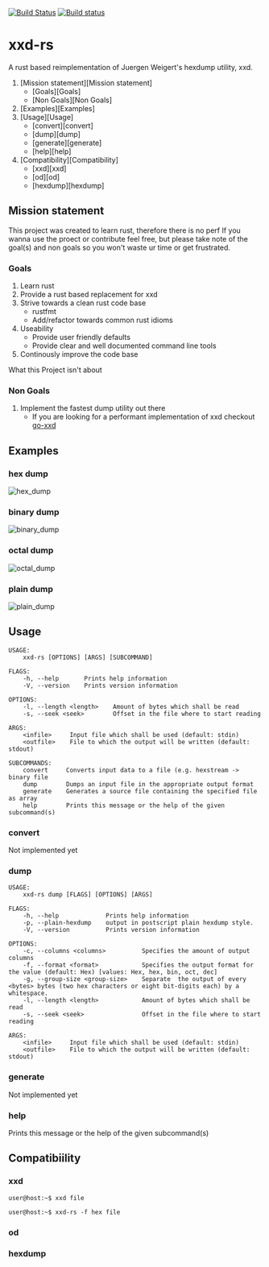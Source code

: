 [![Build Status](https://travis-ci.org/Nicoretti/xxd-rs.svg?branch=master)](https://travis-ci.org/Nicoretti/xxd-rs)
[![Build status](https://ci.appveyor.com/api/projects/status/nki2w285pjq73jhk/branch/master?svg=true)](https://ci.appveyor.com/project/Nicoretti/xxd-rs/branch/master)

# xxd-rs
A rust based reimplementation of Juergen Weigert's hexdump utility, xxd.

1. [Mission statement][Mission statement]
    - [Goals][Goals]
    - [Non Goals][Non Goals]
2. [Examples][Examples]
3. [Usage][Usage]
    - [convert][convert]
    - [dump][dump]
    - [generate][generate]
    - [help][help]
4. [Compatibility][Compatibility]
    - [xxd][xxd]
    - [od][od]
    - [hexdump][hexdump]

## Mission statement
This project was created to learn rust, therefore there is no perf
If you wanna use the proect or contribute feel free, but please take note
of the goal(s) and non goals so you won't waste ur time or get frustrated.

### Goals
1. Learn rust
2. Provide a rust based replacement for xxd
3. Strive towards a clean rust code base
    - rustfmt
    - Add/refactor towards common rust idioms
4. Useability
    - Provide user friendly defaults
    - Provide clear and well documented command line tools
5. Continously improve the code base

What this Project isn't about

### Non Goals
1. Implement the fastest dump utility out there
    - If you are looking for a performant implementation of xxd
      checkout [go-xxd](https://github.com/felixge/go-xxd)

## Examples
### hex dump
![hex_dump](resources/screen_shot_hex_dump.png)

### binary dump
![binary_dump](resources/screen_shot_binary_dump.png)

### octal dump
![octal_dump](resources/screen_shot_octal_dump.png)

### plain dump
![plain_dump](resources/screen_shot_plain_dump.png)

## Usage
```
USAGE:
    xxd-rs [OPTIONS] [ARGS] [SUBCOMMAND]

FLAGS:
    -h, --help       Prints help information
    -V, --version    Prints version information

OPTIONS:
    -l, --length <length>    Amount of bytes which shall be read
    -s, --seek <seek>        Offset in the file where to start reading

ARGS:
    <infile>     Input file which shall be used (default: stdin)
    <outfile>    File to which the output will be written (default: stdout)

SUBCOMMANDS:
    convert     Converts input data to a file (e.g. hexstream -> binary file
    dump        Dumps an input file in the appropriate output format
    generate    Generates a source file containing the specified file as array
    help        Prints this message or the help of the given subcommand(s)
```
### convert
Not implemented yet

### dump
```
USAGE:
    xxd-rs dump [FLAGS] [OPTIONS] [ARGS]

FLAGS:
    -h, --help             Prints help information
    -p, --plain-hexdump    output in postscript plain hexdump style.
    -V, --version          Prints version information

OPTIONS:
    -c, --columns <columns>          Specifies the amount of output columns
    -f, --format <format>            Specifies the output format for the value (default: Hex) [values: Hex, hex, bin, oct, dec]
    -g, --group-size <group-size>    Separate  the output of every <bytes> bytes (two hex characters or eight bit-digits each) by a whitespace.
    -l, --length <length>            Amount of bytes which shall be read
    -s, --seek <seek>                Offset in the file where to start reading

ARGS:
    <infile>     Input file which shall be used (default: stdin)
    <outfile>    File to which the output will be written (default: stdout)
```
### generate
Not implemented yet

### help
Prints this message or the help of the given subcommand(s)

## Compatibiility
### xxd

```
user@host:~$ xxd file
```

```
user@host:~$ xxd-rs -f hex file
```
### od
### hexdump

